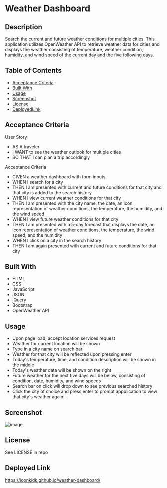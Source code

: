 # Weather Dashboard

## Description

Search the current and future weather conditions for multiple cities. This application utilizes OpenWeather API to retrieve weather data for cities and displays the weather consisting of temperature, weather condition, humidity, and wind speed of the current day and the five following days.

## Table of Contents

- [Acceptance Criteria](#acceptance-criteria)
- [Built With](#built-with)
- [Usage](#usage)
- [Screenshot](#screenshot)
- [License](#license)
- [DeployedLink](#deployed-link) 

## Acceptance Criteria

User Story
- AS A traveler
- I WANT to see the weather outlook for multiple cities
- SO THAT I can plan a trip accordingly

Acceptance Criteria
- GIVEN a weather dashboard with form inputs
- WHEN I search for a city
- THEN I am presented with current and future conditions for that city and that city is added to the search history
- WHEN I view current weather conditions for that city
- THEN I am presented with the city name, the date, an icon representation of weather conditions, the temperature, the humidity, and the wind speed
- WHEN I view future weather conditions for that city
- THEN I am presented with a 5-day forecast that displays the date, an icon representation of weather conditions, the temperature, the wind speed, and the humidity
- WHEN I click on a city in the search history
- THEN I am again presented with current and future conditions for that city

## Built With

- HTML
- CSS
- JavaScript
- JSON
- jQuery
- Bootstrap
- OpenWeather API

## Usage

- Upon page load, accept location services request
- Weather for current location will be shown
- Type in a city name on search bar
- Weather for that city will be reflected upon pressing enter
- Today's temperature, time, and condition description will be shown in the middle
- Today's weather data will be shown on the right 
- Future weather for the next five days will be below, consisting of condition, date, humidity, and wind speeds
- Search bar on click will drop down to see previous searched history
- Click the city of choice and press enter to prompt appplication to view that city's weather again.

## Screenshot

![image](https://user-images.githubusercontent.com/114375310/202767865-040a357d-c18c-4681-9775-abd3284ece68.png)

## License

See LICENSE in repo

## Deployed Link

https://joonkidk.github.io/weather-dashboard/
